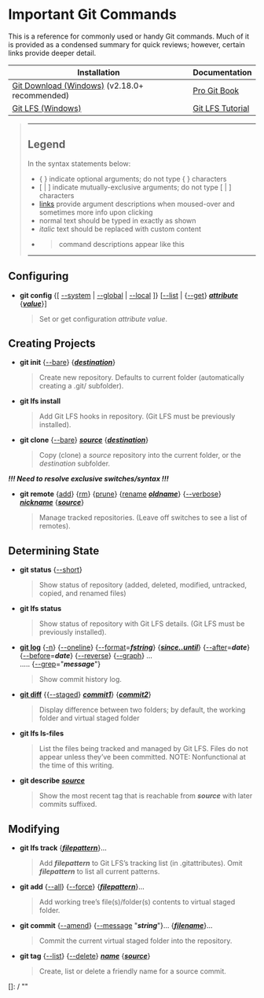 # Important Git Commands

This is a reference for commonly used or handy Git commands.  Much of it is provided as a condensed summary for quick reviews; however, certain links provide deeper detail.

|Installation                                                                        |Documentation                                                         |
|------------------------------------------------------------------------------------|--------------------------------------------------------------------|
|[Git Download (Windows)](https://git-for-windows.github.io/) (v2.18.0+ recommended) |[Pro Git Book](http://git-scm.com/book)                             |
|[Git LFS (Windows)](https://git-lfs.github.com/)                                    |[Git LFS Tutorial](https://github.com/git-lfs/git-lfs/wiki/Tutorial)|

>-------------------------------------------------------------------------------
>
> ## Legend
>
> In the syntax statements below:  
> * { } indicate optional arguments; do not type { } characters
> * [ | ] indicate mutually-exclusive arguments; do not type [ | ] characters
> * [links] provide argument descriptions when moused-over and sometimes more info upon clicking
> * normal text should be typed in exactly as shown
> * *italic* text should be replaced with custom content
> * > command descriptions appear like this
>
> [links]: / "hints"
>
>-------------------------------------------------------------------------------

## Configuring

* __git config__  {[ [--system] | [--global] | [--local] ]}  [[--list] | {[--get]} __*[attribute]*__  {__*[value]*__}]

  > Set or get configuration *attribute value*.

[--system]: / "Apply to system settings; stored in <installfolder>/etc/gitconfig"
[--global]: / "Apply to global settings; stored in <user>/.gitconfig"
[--local]: / "Apply to local settings; stored in <repository>/.git/config"
[--list]: / "List the attributes in the indicated settings"
[--get]: / "Get \"attribute’s\" value"
[attribute]: / "Configuration attribute to retrieve or change"
[value]: / "Content to assign to the \"attribute\""

## Creating Projects

* __git init__  {[--bare]}  {__*[destination]*__}

  > Create new repository.  Defaults to current folder (automatically creating a .git/ subfolder).

* __git lfs install__

  > Add Git LFS hooks in repository.  (Git LFS must be previously installed).

* __git clone__ {[--bare]} __*[source]*__ {__*[destination]*__}

  > Copy (clone) a *source* repository into the current folder, or the *destination* subfolder.

[--bare]: / "Create a repository with no working tree that is suitable for a remote repository; right in current folder (no .git/ subfolder)"
[destination]: / "Optional subfolder destination.  When used with \"--bare\", convention is to end destination with \".git\""

__*!!! Need to resolve exclusive switches/syntax !!!*__
* __git remote__ {[add]} {[rm]} {[prune]} {[rename] __*[oldname]*__} {[--verbose]}  __*[nickname]*__ {__*[source]*__}

  > Manage tracked repositories.  (Leave off switches to see a list of remotes).

[add]: / "Creates a new entry called \"nickname\" for a remote repository \"source\""
[rm]: / "Deletes the \"nickname\" remote reference"
[prune]: / "Deletes all stale remote-tracking branches that have already been removed from the repository"
[rename]: / "Changes the remote's nickname from \"oldname\" to \"nickname\""
[oldname]: / "Nickname to change"
[--verbose]: / "Shows source URL for nickname(s)"
[nickname]: / "The short name to refer to the remote repository \"source\""
[source]: / "The url of the remote repository"

## Determining State
* __git status__ {[--short]}

  > Show status of repository (added, deleted, modified, untracked, copied, and renamed files)

[--short]: / "Displays in a simplified format"

* __git lfs status__

  > Show status of repository with Git LFS details.  (Git LFS must be previously installed). 

* __[git log]__ {[-n]} {[--oneline]} {[--format]=__*[fstring]*__} {__*[since..until]*__} {[--after]=__*date*__} {[--before]=__*date*__} {[--reverse]} {[--graph]} ...  
..... {[--grep]="__*message*__"}

  > Show commit history log.

[git log]: https://git-scm.com/docs/git-log "Go to online docs"
[-n]: / "-n limits display to n commits"
[--oneline]: / "Displays a condensed history of the commits"
[--format]: / "Formats the display"
[fstring]: https://git-scm.com/docs/git-log#_pretty_formats "May be: oneline, short, medium, full, fuller, email, raw, and \"%str\".  
NOTE: Use email format to see the whole commit message, word-wrapped, on the screen."
[since..until]: / "Limits display to commits between named \"since\" and \"until\" points."
[--after]: / "Limits display to commits after the given date"
[--before]: / "Limits display to commits before the given date"
[--reverse]: / "Displays commits in reverse order"
[--graph]: / "Displays commits with text-based graphical representation of relationship"
[--grep]: / "Displays only commits that match a portion of the message"

* __[git diff]__ {{[--staged]} __*[commit1]*__} {__*[commit2]*__}

  > Display difference between two folders; by default, the working folder and virtual staged folder

[git diff]: https://git-scm.com/docs/git-diff "Go to online docs"
[--staged]: / "Shows difference between virtual staged folder and named \"commit1\""
[commit1]: / "The named commit point to compare against the virtual staged folder (if \"--staged\" given) or \"commit2\""
[commit2]: / "The named commit point to compare against \"commit1\""

* __git lfs ls-files__

  > List the files being tracked and managed by Git LFS.  Files do not appear unless they’ve been committed.
    NOTE: Nonfunctional at the time of this writing.

* __git describe__ __*[source][desc_source]*__

  > Show the most recent tag that is reachable from __*source*__ with later commits suffixed.

[desc_source]: / "The commit to get information on"

## Modifying

* __git lfs track__ {__*[filepattern]*__}…

  > Add __*filepattern*__ to Git LFS’s tracking list (in .gitattributes).  Omit __*filepattern*__ to list all current patterns.

[filepattern]: / "A string of path and filename, with or without wildcards, indicating the files that Git LFS should manage (instead of just Git).  Use apostrophes (single-quotes) around filepattern to prevent the shell from expanding wildcards into unexpected absolute names.  Multiple filepatterns may be specified."

* __git add__ {[--all]} {[--force]} {__*[filepattern][add_filepattern]*__}…

  > Add working tree’s file(s)/folder(s) contents to virtual staged folder.

[--all]: / "Includes all new files, removes all deleted files, and updates all changed files in the virtual staged folder."
[--force]: / "Adds \"filepattern\"-specified files that are otherwise ignored (as indicated by the .git/info/exclude file or the core.excludesfile configuration settings)."
[add_filepattern]: / "A string of path and filename, with out without wildcards, indicating the files to add to the virtual stage folder.  If \"filepattern\" omitted, \".\" is assumed, meaning all files in current folder and subfolders.  Multiple filepatterns may be specified."

* __git commit__ {[--amend]} {[--message] "__*string*__"}… {__*[filename]*__}…

  > Commit the current virtual staged folder into the repository.

[--amend]: / "Adjust the comment of the tip of the branch (the most recent commit)."
[--message]: / "Uses string for the commit message.  If not specified, the default editor starts up to accept the commit message.  Multiple \"--message\" parameters can be given, with each resulting in a new line in the commit message."
[filename]: / "A specific path/file to commit.  If specified, this bypasses committing the current virtual staged folder."

* __git tag__ {[--list][tag_list]} {[--delete]} __*[name]*__ {__*[source][tag_source]*__}

  > Create, list or delete a friendly name for a source commit.

[tag_list]: / "Show the existing tags that follow the \"name\" pattern, instead of creating one.  Omit --list (and name) to show all existing tags."
[--delete]: / "Remove the named tag instead of creating it."
[name]: / "The name to tag the commit with; must not contain spaces."
[tag_source]: / "The commit to apply the tag to."




[]: / ""

